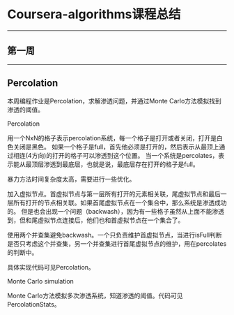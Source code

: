 # Coursera-algorithms课程总结
---
## 第一周
---
## Percolation

本周编程作业是Percolation，求解渗透问题，并通过Monte Carlo方法模拟找到渗透的阈值。

Percolation

用一个NxN的格子表示percolation系统，每一个格子是打开或者关闭，打开是白色关闭是黑色。 如果一个格子是full，首先他必须是打开的，然后表示从最顶上通过相连(4方向)的打开的格子可以渗透到这个位置。 当一个系统是percolates，表示能从最顶层渗透到最底层，也就是说，最底层存在打开的格子是full。

暴力方法时间复杂度太高，需要进行一些优化。

加入虚拟节点。首虚拟节点与第一层所有打开的元素相关联，尾虚拟节点和最后一层所有打开的节点相关联。如果首尾虚拟节点在一个集合中，那么系统是渗透成功的。 但是也会出现一个问题（backwash），因为有一些格子虽然从上面不能渗透到，但和尾虚拟节点连接后，他们也和首虚拟节点在一个集合了。

使用两个并查集避免backwash。一个只负责维护首虚拟节点，当进行isFull判断是否只考虑这个并查集，另一个并查集进行首尾虚拟节点的维护，用在percolates的判断中。

具体实现代码可见Percolation。

Monte Carlo simulation

Monte Carlo方法模拟多次渗透系统，知道渗透的阈值。代码可见PercolationStats。
